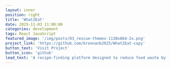 ```yaml
---
layout: inner
position: right
title: 'What2Eat'
date: 2025-11-03 11:00:00
categories: development
tags: React JavaScript
featured_image: '/img/posts/03_rescue-themes-1130x864-2x.png'
project_link: 'https://github.com/brennanb2025/What2Eat-copy'
button_text: 'Visit Project'
button_icon: 'github'
lead_text: 'A recipe-finding platform designed to reduce food waste by recommending recipes based on users’ ingredients'
---
```

